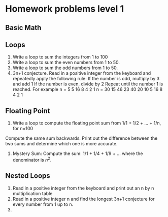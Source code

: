 # Homework problems level 1

## Basic Math


## Loops

1. Write a loop to sum the integers from 1 to 100
1. Write a loop to sum the even numbers from 1 to 50.
1. Write a loop to sum the odd numbers from 1 to 50.
1. 3n+1 conjecture. Read in a positive integer from the keyboard and repeatedly apply the following rule:
  If the number is odd, multiply by 3 and add 1
  If the number is even, divide by 2
  Repeat until the number 1 is reached. For example
  n = 5	       	  5  16  8  4  2  1
  n = 30	  15 46  23 40 20 10 5 16 8 4 2 1


## Floating Point

1. Write a loop to compute the floating point sum from 1/1 + 1/2 + ... + 1/n, for n=100

Compute the same sum backwards. Print out the difference between the two sums and determine which one is more accurate.

1. Mystery Sum: Compute the sum: 1/1 + 1/4 + 1/9 + ... where the denominator is $n^2$.

## Nested Loops

1. Read in a positive integer from the keyboard and print out an n by n multiplication table
1. Read in a positive integer n and find the longest 3n+1 conjecture for every number from 1 up to n.
1. 